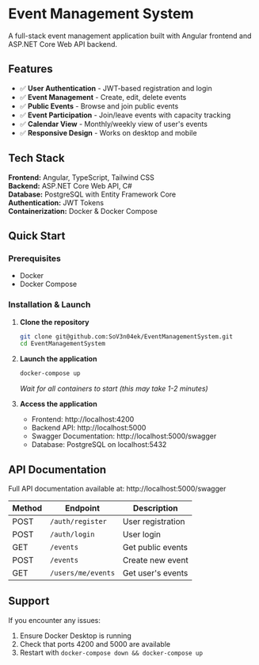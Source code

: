 # Event Management System

A full-stack event management application built with Angular frontend and ASP.NET Core Web API backend.

## Features

- ✅ **User Authentication** - JWT-based registration and login
- ✅ **Event Management** - Create, edit, delete events
- ✅ **Public Events** - Browse and join public events
- ✅ **Event Participation** - Join/leave events with capacity tracking
- ✅ **Calendar View** - Monthly/weekly view of user's events
- ✅ **Responsive Design** - Works on desktop and mobile

## Tech Stack

**Frontend:** Angular, TypeScript, Tailwind CSS  
**Backend:** ASP.NET Core Web API, C#  
**Database:** PostgreSQL with Entity Framework Core  
**Authentication:** JWT Tokens  
**Containerization:** Docker & Docker Compose  

## Quick Start

### Prerequisites
- Docker
- Docker Compose

### Installation & Launch

1. **Clone the repository**
   ```bash
   git clone git@github.com:SoV3n04ek/EventManagementSystem.git
   cd EventManagementSystem
   ```

2. **Launch the application**
   ```bash
   docker-compose up
   ```
   *Wait for all containers to start (this may take 1-2 minutes)*

3. **Access the application**
   - Frontend: http://localhost:4200
   - Backend API: http://localhost:5000  
   - Swagger Documentation: http://localhost:5000/swagger
   - Database: PostgreSQL on localhost:5432

## API Documentation

Full API documentation available at: http://localhost:5000/swagger

| Method | Endpoint | Description |
|--------|-----------|-------------|
| POST | `/auth/register` | User registration |
| POST | `/auth/login` | User login |
| GET | `/events` | Get public events |
| POST | `/events` | Create new event |
| GET | `/users/me/events` | Get user's events |

## Support

If you encounter any issues:
1. Ensure Docker Desktop is running
2. Check that ports 4200 and 5000 are available
3. Restart with `docker-compose down && docker-compose up`
